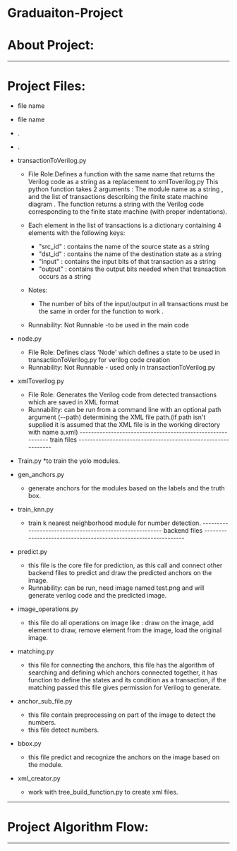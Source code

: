 # Graduaiton-Project
# About Project:
----------------------------

# Project Files:
* file name
* file name
* .
* .
* transactionToVerilog.py 
  * File Role:Defines a function with the same name that returns the Verilog code as a string as a replacement to xmlToverilog.py 
This python function takes 2 arguments : The module name as a string , and the list of transactions describing the finite state   machine diagram . 
  The function returns a string with the Verilog code corresponding to the finite state machine (with proper indentations).
 
  * Each element in the list of transactions is a dictionary containing 4 elements with the following keys:
    * "src_id" : contains the name of the source state as a string
    * "dst_id" : contains the name of the destination state as a string
    * "input" : contains the input bits of that transaction as a string
    * "output" : contains the output bits needed when that transaction occurs as a string

  * Notes: 
    * The number of bits of the input/output in all transactions must be the same in order for the function to work .

  * Runnability: Not Runnable -to be used in the main code 

* node.py
  * File Role: Defines class 'Node' which defines a state to be used in transactionToVerilog.py for verilog code creation
  * Runnability: Not Runnable - used only in transactionToVerilog.py
* xmlToverilog.py
  * File Role: Generates the Verilog code from detected transactions which are saved in XML format
  * Runnability: can be run from a command line with an optional path argument (--path) determining the XML file path.(if path isn't supplied it is assumed that the XML file is in the working directory with name a.xml)
----------------------------------------------------------- train files -------------------------------------------------------------
* Train.py 
  *to train the yolo modules.
* gen_anchors.py
  * generate anchors for the modules based on the labels and the truth box.
* train_knn.py
  * train k nearest neighborhood module for number detection.
-------------------------------------------------------- backend files ---------------------------------------------------------------
* predict.py 
  * this file is the core file for prediction, as this call and connect other backend files to predict and draw the predicted anchors on        the image.
  * Runnability: can be run, need image named test.png and will generate verilog code and the predicted image.
* image_operations.py 
  * this file do all operations on image like : draw on the image, add element to draw, remove element from the image, load the original image.
* matching.py
  * this file for connecting the anchors, this file has the algorithm of searching and defining which anchors connected together, it has function to define the states and its condition as a transaction, if the matching passed this file gives permission for Verilog to generate.
* anchor_sub_file.py 
  * this file contain preprocessing on part of the image to detect the numbers.
  * this file detect numbers.
* bbox.py 
  * this file predict and recognize the anchors on the image based on the module.
* xml_creator.py
  * work with tree_build_function.py to create xml files.
  
-----------------------------------------------------------------------------------------------------------------------------------
  
# Project Algorithm Flow:
----------------------------

